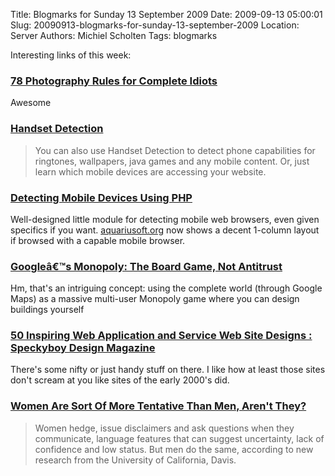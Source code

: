 Title: Blogmarks for Sunday 13 September 2009
Date: 2009-09-13 05:00:01
Slug: 20090913-blogmarks-for-sunday-13-september-2009
Location: Server
Authors: Michiel Scholten
Tags: blogmarks

<p>Interesting links of this week:</p>
<h3><a href="http://gawno.com/2009/05/78-photography-rules/">78 Photography Rules for Complete Idiots</a></h3>
<p>Awesome</p>
<h3><a href="http://www.handsetdetection.com/cms/">Handset Detection</a></h3>
<blockquote><p>You can also use Handset Detection to detect phone capabilities for ringtones, wallpapers, java games and any mobile content. Or, just learn which mobile devices are accessing your website.</p></blockquote>
<h3><a href="http://www.hand-interactive.com/resources/detect-mobile-php.htm">Detecting Mobile Devices Using PHP</a></h3>
<p>Well-designed little module for detecting mobile web browsers, even given specifics if you want. <a href="http://aquariusoft.org/">aquariusoft.org</a> now shows a decent 1-column layout if browsed with a capable mobile browser.</p>
<h3><a href="http://www.techcrunch.com/2009/09/07/googles-monopoly-the-board-game-not-antitrust/">Googleâ€™s Monopoly: The Board Game, Not Antitrust</a></h3>
<p>Hm, that's an intriguing concept: using the complete world (through Google Maps) as a massive multi-user Monopoly game where you can design buildings yourself</p>
<h3><a href="http://speckyboy.com/2009/09/02/50-inspiring-web-application-and-service-web-site-designs/">50 Inspiring Web Application and Service Web Site Designs : Speckyboy Design Magazine</a></h3>
<p>There's some nifty or just handy stuff on there. I like how at least those sites don't scream at you like sites of the early 2000's did.</p>
<h3><a href="http://www.sciencedaily.com/releases/2009/08/090825090749.htm">Women Are Sort Of More Tentative Than Men, Aren't They?</a></h3>
<blockquote><p>Women hedge, issue disclaimers and ask questions when they communicate, language features that can suggest uncertainty, lack of confidence and low status. But men do the same, according to new research from the University of California, Davis.</p></blockquote>
